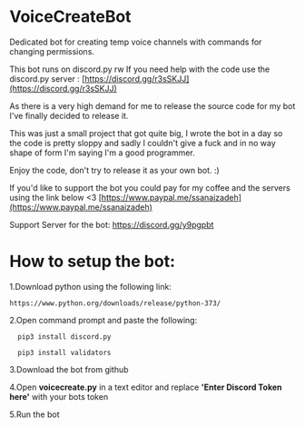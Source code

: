 # VoiceCreateBot

Dedicated bot for creating temp voice channels with commands for changing permissions.

This bot runs on discord.py rw If you need help with the code use the discord.py server :  [https://discord.gg/r3sSKJJ](https://discord.gg/r3sSKJJ)

As there is a very high demand for me to release the source code for my bot I've finally decided to release it.

This was just a small project that got quite big, I wrote the bot in a day so the code is pretty sloppy and sadly I couldn't give a fuck and in no way shape of form I'm saying I'm a good programmer.

Enjoy the code, don't try to release it as your own bot. :)

If you'd like to support the bot you could pay for my coffee and the servers using the link below <3  [https://www.paypal.me/ssanaizadeh](https://www.paypal.me/ssanaizadeh)

Support Server for the bot: https://discord.gg/y9pgpbt


# How to setup the bot:

1.Download python using the following link:

	https://www.python.org/downloads/release/python-373/

2.Open command prompt and paste the following:

	  pip3 install discord.py
  
	  pip3 install validators
  
3.Download the bot from github

4.Open **voicecreate.py** in a text editor and replace **'Enter Discord Token here'** with your bots token

5.Run the bot
